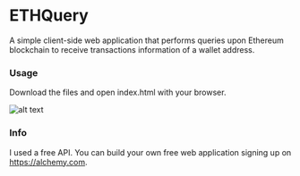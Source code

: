 # ETHQuery
A simple client-side web application that performs queries upon Ethereum blockchain to receive transactions information of a wallet address.

### Usage
Download the files and open index.html with your browser.

![alt text](http:/https://github.com/z3f1r0/ETHQuery/ETHQuery.png)

### Info
I used a free API. You can build your own free web application signing up on https://alchemy.com.
